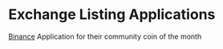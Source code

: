 <!-- TITLE: Exchange Listing Applications -->
<!-- SUBTITLE: A place for the community to assembly applications to exchanges -->

# Exchange Listing Applications

[Binance](/exchanges/applications/binance)
Application for their community coin of the month